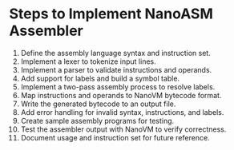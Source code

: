 
# Steps to Implement NanoASM Assembler

1. Define the assembly language syntax and instruction set.
2. Implement a lexer to tokenize input lines.
3. Implement a parser to validate instructions and operands.
4. Add support for labels and build a symbol table.
5. Implement a two-pass assembly process to resolve labels.
6. Map instructions and operands to NanoVM bytecode format.
7. Write the generated bytecode to an output file.
8. Add error handling for invalid syntax, instructions, and labels.
9. Create sample assembly programs for testing.
10. Test the assembler output with NanoVM to verify correctness.
11. Document usage and instruction set for future reference.
